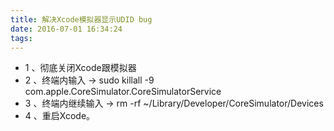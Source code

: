```yaml
---
title: 解决Xcode模拟器显示UDID bug
date: 2016-07-01 16:34:24
tags:
---
```


* 1 、彻底关闭Xcode跟模拟器
* 2 、终端内输入 -> sudo killall -9 com.apple.CoreSimulator.CoreSimulatorService
* 3 、终端内继续输入 -> rm -rf ~/Library/Developer/CoreSimulator/Devices
* 4 、重启Xcode。


